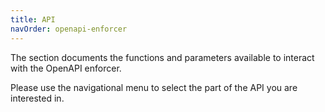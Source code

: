 ```yaml
---
title: API
navOrder: openapi-enforcer
---
```


The section documents the functions and parameters available to interact with the OpenAPI enforcer.

Please use the navigational menu to select the part of the API you are interested in.
